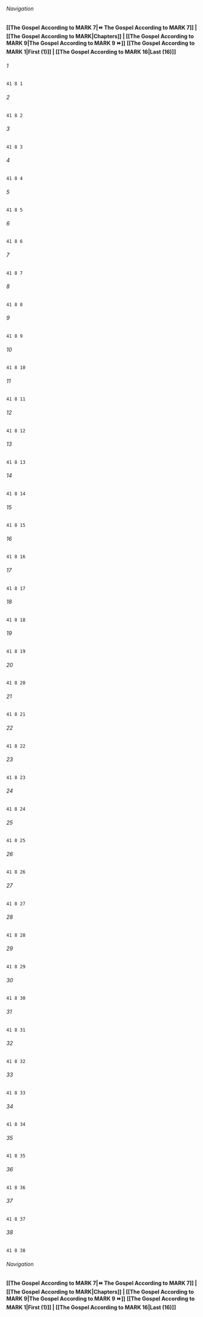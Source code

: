
###### Navigation
**[[The Gospel According to MARK 7|⏪ The Gospel According to MARK 7]] | [[The Gospel According to MARK|Chapters]] | [[The Gospel According to MARK 9|The Gospel According to MARK 9 ⏩]]**
**[[The Gospel According to MARK 1|First (1)]] | [[The Gospel According to MARK 16|Last (16)]]**

###### 1
``` verse
41 8 1 
```
###### 2
``` verse
41 8 2 
```
###### 3
``` verse
41 8 3 
```
###### 4
``` verse
41 8 4 
```
###### 5
``` verse
41 8 5 
```
###### 6
``` verse
41 8 6 
```
###### 7
``` verse
41 8 7 
```
###### 8
``` verse
41 8 8 
```
###### 9
``` verse
41 8 9 
```
###### 10
``` verse
41 8 10 
```
###### 11
``` verse
41 8 11 
```
###### 12
``` verse
41 8 12 
```
###### 13
``` verse
41 8 13 
```
###### 14
``` verse
41 8 14 
```
###### 15
``` verse
41 8 15 
```
###### 16
``` verse
41 8 16 
```
###### 17
``` verse
41 8 17 
```
###### 18
``` verse
41 8 18 
```
###### 19
``` verse
41 8 19 
```
###### 20
``` verse
41 8 20 
```
###### 21
``` verse
41 8 21 
```
###### 22
``` verse
41 8 22 
```
###### 23
``` verse
41 8 23 
```
###### 24
``` verse
41 8 24 
```
###### 25
``` verse
41 8 25 
```
###### 26
``` verse
41 8 26 
```
###### 27
``` verse
41 8 27 
```
###### 28
``` verse
41 8 28 
```
###### 29
``` verse
41 8 29 
```
###### 30
``` verse
41 8 30 
```
###### 31
``` verse
41 8 31 
```
###### 32
``` verse
41 8 32 
```
###### 33
``` verse
41 8 33 
```
###### 34
``` verse
41 8 34 
```
###### 35
``` verse
41 8 35 
```
###### 36
``` verse
41 8 36 
```
###### 37
``` verse
41 8 37 
```
###### 38
``` verse
41 8 38 
```

###### Navigation
**[[The Gospel According to MARK 7|⏪ The Gospel According to MARK 7]] | [[The Gospel According to MARK|Chapters]] | [[The Gospel According to MARK 9|The Gospel According to MARK 9 ⏩]]**
**[[The Gospel According to MARK 1|First (1)]] | [[The Gospel According to MARK 16|Last (16)]]**


